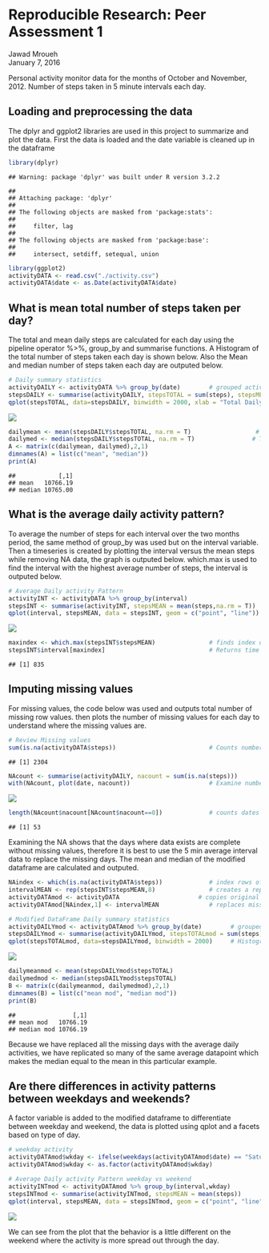# Reproducible Research: Peer Assessment 1
Jawad Mroueh  
January 7, 2016  

Personal activity monitor data for the months of October and November, 2012. Number of steps taken in 5 minute intervals each day.

## Loading and preprocessing the data
The dplyr and ggplot2 libraries are used in this project to summarize and plot the data.
First the data is loaded and the date variable is cleaned up in the dataframe


```r
library(dplyr)
```

```
## Warning: package 'dplyr' was built under R version 3.2.2
```

```
## 
## Attaching package: 'dplyr'
## 
## The following objects are masked from 'package:stats':
## 
##     filter, lag
## 
## The following objects are masked from 'package:base':
## 
##     intersect, setdiff, setequal, union
```

```r
library(ggplot2)
activityDATA <- read.csv("./activity.csv")
activityDATA$date <- as.Date(activityDATA$date)
```
## What is mean total number of steps taken per day?
The total and mean daily steps are calculated for each day using the pipeline operator %>%, group_by and summarise functions. A Histogram of the total number of steps taken each day is shown below. Also the Mean and median number of steps taken each day are outputed below.


```r
# Daily summary statistics
activityDAILY <- activityDATA %>% group_by(date)        # grouped activity by date
stepsDAILY <- summarise(activityDAILY, stepsTOTAL = sum(steps), stepsMEAN = mean(steps))     
qplot(stepsTOTAL, data=stepsDAILY, binwidth = 2000, xlab = "Total Daily Steps") 
```

![](PA1_template_files/figure-html/unnamed-chunk-2-1.png) 

```r
dailymean <- mean(stepsDAILY$stepsTOTAL, na.rm = T)                  # Total Daily steps average
dailymed <- median(stepsDAILY$stepsTOTAL, na.rm = T)                # Total Daily steps median
A <- matrix(c(dailymean, dailymed),2,1)
dimnames(A) = list(c("mean", "median")) 
print(A)
```

```
##            [,1]
## mean   10766.19
## median 10765.00
```

## What is the average daily activity pattern?
To average the number of steps for each interval over the two months period, the same method of group_by was used but on the interval variable. Then a timeseries is created by plotting the interval versus the mean steps while removing NA data, the graph is outputed below. which.max is used to find the interval with the highest average number of steps, the interval is outputed below.

```r
# Average Daily activity Pattern
activityINT <- activityDATA %>% group_by(interval)
stepsINT <- summarise(activityINT, stepsMEAN = mean(steps,na.rm = T))
qplot(interval, stepsMEAN, data = stepsINT, geom = c("point", "line"))
```

![](PA1_template_files/figure-html/unnamed-chunk-3-1.png) 

```r
maxindex <- which.max(stepsINT$stepsMEAN)               # finds index of maximum average steps per interval
stepsINT$interval[maxindex]                             # Returns time interval of maximum steps activity
```

```
## [1] 835
```

## Imputing missing values
For missing values, the code below was used and outputs total number of missing row values. then plots the number of missing values for each day to understand where the missing values are.

```r
# Review Missing values
sum(is.na(activityDATA$steps))                          # Counts number of NA in steps variable               
```

```
## [1] 2304
```

```r
NAcount <- summarise(activityDAILY, nacount = sum(is.na(steps)))       
with(NAcount, plot(date, nacount))                      # Examine number of missing values for each date
```

![](PA1_template_files/figure-html/unnamed-chunk-4-1.png) 

```r
length(NAcount$nacount[NAcount$nacount==0])             # counts dates with complete cases
```

```
## [1] 53
```
Examining the NA shows that the days where data exists are complete without missing values, therefore it is best to use the 5 min average interval data to replace the missing days. The mean and median of the modified dataframe are calculated and outputed.

```r
NAindex <- which(is.na(activityDATA$steps))             # index rows of missing values in original df
intervalMEAN <- rep(stepsINT$stepsMEAN,8)               # creates a repeated vector of the average daily steps for 8 days
activityDATAmod <- activityDATA                      # copies original df 
activityDATAmod[NAindex,1] <- intervalMEAN              # replaces misssing days steps with the average vector

# Modified DataFrame Daily summary statistics
activityDAILYmod <- activityDATAmod %>% group_by(date)        # grouped activity by date
stepsDAILYmod <- summarise(activityDAILYmod, stepsTOTALmod = sum(steps), stepsMEANmod = mean(steps))     
qplot(stepsTOTALmod, data=stepsDAILYmod, binwidth = 2000)     # Histogram of daily total steps
```

![](PA1_template_files/figure-html/unnamed-chunk-5-1.png) 

```r
dailymeanmod <- mean(stepsDAILYmod$stepsTOTAL)                                # Total Daily steps average
dailymedmod <- median(stepsDAILYmod$stepsTOTAL)                                # Total Daily steps median
B <- matrix(c(dailymeanmod, dailymedmod),2,1)
dimnames(B) = list(c("mean mod", "median mod")) 
print(B)
```

```
##                [,1]
## mean mod   10766.19
## median mod 10766.19
```
Because we have replaced all the missing days with the average daily activities, we have replicated so many of the same average datapoint which makes the median equal to the mean in this particular example.

## Are there differences in activity patterns between weekdays and weekends?
A factor variable is added to the modified dataframe to differentiate between weekday and weekend, the data is plotted using qplot and a facets based on type of day.

```r
# weekday activity
activityDATAmod$wkday <- ifelse(weekdays(activityDATAmod$date) == "Saturday" | weekdays(activityDATAmod$date) =="Sunday","weekend", "weekday")
activityDATAmod$wkday <- as.factor(activityDATAmod$wkday)

# Average Daily activity Pattern weekday vs weekend
activityINTmod <- activityDATAmod %>% group_by(interval,wkday)
stepsINTmod <- summarise(activityINTmod, stepsMEAN = mean(steps))
qplot(interval, stepsMEAN, data = stepsINTmod, geom = c("point", "line"), facets = wkday~., ylab = "Number of steps", main = "Activity 5 min interval summary")
```

![](PA1_template_files/figure-html/unnamed-chunk-6-1.png) 

We can see from the plot that the behavior is a little different on the weekend where the activity is more spread out through the day.

